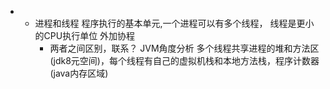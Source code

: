 -
	- 进程和线程
	  程序执行的基本单元,一个进程可以有多个线程，
	  线程是更小的CPU执行单位
	  外加协程
		- 两者之间区别，联系？
		  JVM角度分析
		  多个线程共享进程的堆和方法区(jdk8元空间)，每个线程有自己的虚拟机栈和本地方法栈，程序计数器(java内存区域)